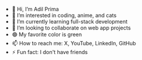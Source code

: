 - 👋 Hi, I’m Adil Prima
- 👀 I’m interested in coding, anime, and cats
- 🌱 I’m currently learning full-stack development
- 💞️ I’m looking to collaborate on web app projects
- 🟢 My favorite color is green
- 📫 How to reach me: X, YouTube, LinkedIn, GitHub
- ⚡ Fun fact: I don't have friends

<!---
adiruPrima/adiruPrima is a ✨ special ✨ repository because its `README.md` (this file) appears on your GitHub profile.
You can click the Preview link to take a look at your changes.
--->

